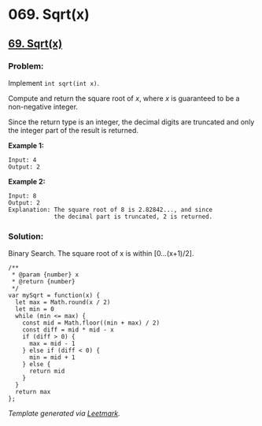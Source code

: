 # 069. Sqrt(x)

## [69. Sqrt(x)](https://leetcode.com/problems/sqrtx/description/)

### Problem:

Implement `int sqrt(int x)`.

Compute and return the square root of *x*, where *x* is guaranteed to be a non-negative integer.

Since the return type is an integer, the decimal digits are truncated and only the integer part of the result is returned.

**Example 1:**

```
Input: 4
Output: 2
```

**Example 2:**

```
Input: 8
Output: 2
Explanation: The square root of 8 is 2.82842..., and since
             the decimal part is truncated, 2 is returned.
```

### Solution:

Binary Search. The square root of x is within [0…(x+1)/2].

```
/**
 * @param {number} x
 * @return {number}
 */
var mySqrt = function(x) {
  let max = Math.round(x / 2)
  let min = 0
  while (min <= max) {
    const mid = Math.floor((min + max) / 2)
    const diff = mid * mid - x
    if (diff > 0) {
      max = mid - 1
    } else if (diff < 0) {
      min = mid + 1
    } else {
      return mid
    }
  }
  return max
};
```

*Template generated via [Leetmark](https://github.com/crimx/crx-leetmark).*
